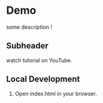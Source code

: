 # Demo 

some description !

## Subheader

watch tutorial on YouTube.

## Local Development 

1. Open index.html in your browser.



